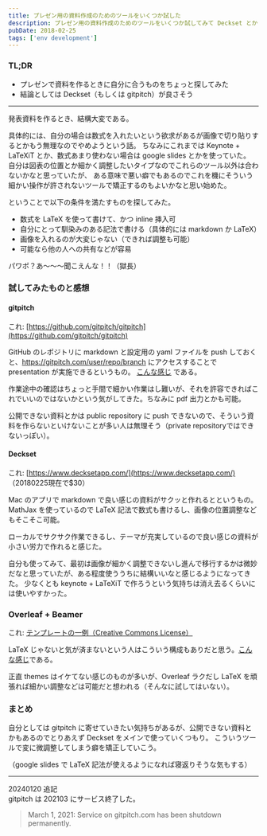 ```yaml
---
title: プレゼン用の資料作成のためのツールをいくつか試した
description: プレゼン用の資料作成のためのツールをいくつか試してみて Deckset とか gitpitch がよさそうかというブログ記事。
pubDate: 2018-02-25
tags: ['env development']
---
```



### TL;DR
- プレゼンで資料を作るときに自分に合うものをちょっと探してみた
- 結論としては Deckset（もしくは gitpitch）が良さそう
---

発表資料を作るとき、結構大変である。

具体的には、自分の場合は数式を入れたいという欲求があるが画像で切り貼りするとかもう無理なのでやめようという話。
ちなみにこれまでは Keynote + LaTeXiT とか、数式あまり使わない場合は google slides とかを使っていた。
自分は図表の位置とか細かく調整したいタイプなのでこれらのツール以外は合わないかなと思っていたが、
ある意味で悪い癖でもあるのでこれを機にそういう細かい操作が許されないツールで矯正するのもよいかなと思い始めた。

ということで以下の条件を満たすものを探してみた。
- 数式を LaTeX を使って書けて、かつ inline 挿入可
- 自分にとって馴染みのある記法で書ける（具体的には markdown か LaTeX）
- 画像を入れるのが大変じゃない（できれば調整も可能）
- 可能なら他の人への共有などが容易

パワポ？あ〜〜〜聞こえんな！！（獄長）

### 試してみたものと感想

#### gitpitch
これ: [https://github.com/gitpitch/gitpitch](https://github.com/gitpitch/gitpitch)

GitHub のレポジトリに markdown と設定用の yaml ファイルを push しておくと、https://gitpitch.com/user/repo/branch にアクセスすることで presentation が実施できるというもの。
[こんな感じ](https://gitpitch.com/yoheikikuta/test-gitpitch/master#/) である。

作業途中の確認はちょっと手間で細かい作業はし難いが、それを許容できればこれでいいのではないかという気がしてきた。ちなみに pdf 出力とかも可能。

公開できない資料とかは public repository に push できないので、そういう資料を作らないといけないことが多い人は無理そう（private repositoryではできないっぽい）。

#### Deckset
これ: [https://www.decksetapp.com/](https://www.decksetapp.com/) （20180225現在で$30）

Mac のアプリで markdown で良い感じの資料がサクッと作れるとというもの。
MathJax を使っているので LaTeX 記法で数式も書けるし、画像の位置調整などもそこそこ可能。

ローカルでサクサク作業できるし、テーマが充実しているので良い感じの資料が小さい労力で作れると感じた。

自分も使ってみて、最初は画像が細かく調整できないし進んで移行するかは微妙だなと思っていたが、ある程度使ううちに結構いいなと感じるようになってきた。
少なくとも keynote + LaTeXiT で作ろうという気持ちは消え去るくらいには使いやすかった。

### Overleaf + Beamer
これ: [テンプレートの一例（Creative Commons License）](https://www.overleaf.com/latex/templates/beamer-presentation/zxrfltwmbcrt#.WpKU9nWGPdE)

LaTeX じゃないと気が済まないという人はこういう構成もありだと思う。[こんな感じ](https://www.overleaf.com/read/xdndnnwrnbwk)である。

正直 themes はイケてない感じのものが多いが、Overleaf ラクだし LaTeX を頑張れば細かい調整などは可能だと想われる（そんなに試してはいない）。

### まとめ
自分としては gitpitch に寄せていきたい気持ちがあるが、公開できない資料とかもあるのでとりあえず Deckset をメインで使っていくつもり。
こういうツールで変に微調整してしまう癖を矯正していこう。

（google slides で LaTeX 記法が使えるようになれば寝返りそうな気もする）

---
20240120 追記  
gitpitch は 202103 にサービス終了した。
> March 1, 2021: Service on gitpitch.com has been shutdown permanently.
